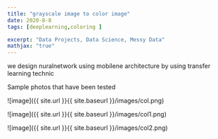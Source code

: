 ```yaml
---
title: "grayscale image to color image"
date: 2020-8-8
tags: [deeplearning,coloring ]

excerpt: "Data Projects, Data Science, Messy Data"
mathjax: "true"
---
```






we design nuralnetwork using mobilene architecture by using transfer learning technic 


Sample photos that have been tested 

![image]({{ site.url }}{{ site.baseurl }}/images/col.png)

![image]({{ site.url }}{{ site.baseurl }}/images/col1.png)

![image]({{ site.url }}{{ site.baseurl }}/images/col2.png)


